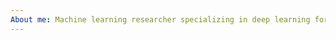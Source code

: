 ```yaml
---
About me: Machine learning researcher specializing in deep learning for medical imaging. My Ph.D. research focuses on developing and adapting **foundation models (e.g., VFMs, VLMs)**, leveraging **self-/semi-supervised learning (e.g., MAE, DINO, CLIP)**, and applying **parameter-efficient fine-tuning** techniques, transformer architectures, and generative models for tasks like segmentation and registration; developing clinical models for outcome prediction and risk stratification. I have hands-on experience with PyTorch, MONAI, HuggingFace Transformers, and Diffusion Models, and have built pipelines that integrate de-identification, 3D medical image processing (e.g., NIfTI/DICOM), and multimodal data fusion. Passionate about bridging research and real-world clinical deployment, I work at the intersection of AI, imaging, and healthcare to develop models that are robust, interpretable, and clinically relevant.
---
```

